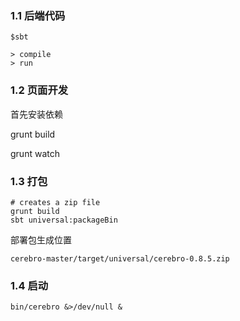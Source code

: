 ### 1.1 后端代码 

```
$sbt

> compile
> run
```

### 1.2 页面开发

首先安装依赖

grunt build

grunt watch

### 1.3 打包

```
# creates a zip file
grunt build
sbt universal:packageBin 

```

部署包生成位置

```
cerebro-master/target/universal/cerebro-0.8.5.zip
```

### 1.4 启动

```
bin/cerebro &>/dev/null &
```


